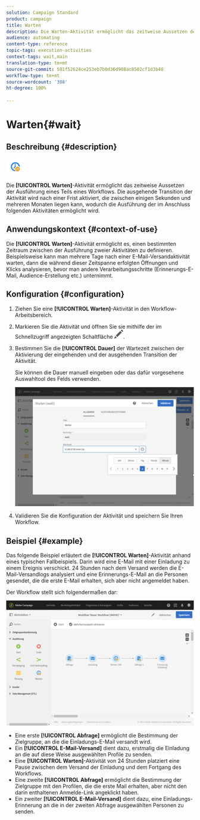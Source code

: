 ```yaml
---
solution: Campaign Standard
product: campaign
title: Warten
description: Die Warten-Aktivität ermöglicht das zeitweise Aussetzen der Ausführung eines Teils eines Workflows.
audience: automating
content-type: reference
topic-tags: execution-activities
context-tags: wait,main
translation-type: tm+mt
source-git-commit: 501f52624ce253eb7b0d36d908ac8502cf1d3b48
workflow-type: tm+mt
source-wordcount: '308'
ht-degree: 100%

---
```



# Warten{#wait}

## Beschreibung {#description}

![](assets/wait.png)

Die **[!UICONTROL Warten]**-Aktivität ermöglicht das zeitweise Aussetzen der Ausführung eines Teils eines Workflows. Die ausgehende Transition der Aktivität wird nach einer Frist aktiviert, die zwischen einigen Sekunden und mehreren Monaten liegen kann, wodurch die Ausführung der im Anschluss folgenden Aktivitäten ermöglicht wird.

## Anwendungskontext    {#context-of-use}

Die **[!UICONTROL Warten]**-Aktivität ermöglicht es, einen bestimmten Zeitraum zwischen der Ausführung zweier Aktivitäten zu definieren. Beispielsweise kann man mehrere Tage nach einer E-Mail-Versandaktivität warten, dann die während dieser Zeitspanne erfolgten Öffnungen und Klicks analysieren, bevor man andere Verarbeitungsschritte (Erinnerungs-E-Mail, Audience-Erstellung etc.) unternimmt.

## Konfiguration     {#configuration}

1. Ziehen Sie eine **[!UICONTROL Warten]**-Aktivität in den Workflow-Arbeitsbereich.
1. Markieren Sie die Aktivität und öffnen Sie sie mithilfe der im Schnellzugriff angezeigten Schaltfläche ![](assets/edit_darkgrey-24px.png).
1. Bestimmen Sie die **[!UICONTROL Dauer]** der Wartezeit zwischen der Aktivierung der eingehenden und der ausgehenden Transition der Aktivität.

   Sie können die Dauer manuell eingeben oder das dafür vorgesehene Auswahltool des Felds verwenden.

   ![](assets/wait_duration.png)

1. Validieren Sie die Konfiguration der Aktivität und speichern Sie Ihren Workflow.

## Beispiel {#example}

Das folgende Beispiel erläutert die **[!UICONTROL Warten]**-Aktivität anhand eines typischen Fallbeispiels. Darin wird eine E-Mail mit einer Einladung zu einem Ereignis verschickt. 24 Stunden nach dem Versand werden die E-Mail-Versandlogs analysiert und eine Erinnerungs-E-Mail an die Personen gesendet, die die erste E-Mail erhalten, sich aber nicht angemeldet haben.

Der Workflow stellt sich folgendermaßen dar:

![](assets/wait_example_workflow.png)

* Eine erste **[!UICONTROL Abfrage]** ermöglicht die Bestimmung der Zielgruppe, an die die Einladungs-E-Mail versandt wird.
* Ein **[!UICONTROL E-Mail-Versand]** dient dazu, erstmalig die Einladung an die auf diese Weise ausgewählten Profile zu senden.
* Eine **[!UICONTROL Warten]**-Aktivität von 24 Stunden platziert eine Pause zwischen dem Versand der Einladung und dem Fortgang des Workflows.
* Eine zweite **[!UICONTROL Abfrage]** ermöglicht die Bestimmung der Zielgruppe mit den Profilen, die die erste Mail erhalten, aber nicht den darin enthaltenen Anmelde-Link angeklickt haben.
* Ein zweiter **[!UICONTROL E-Mail-Versand]** dient dazu, eine Einladungs-Erinnerung an die in der zweiten Abfrage ausgewählten Personen zu senden.

